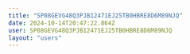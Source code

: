 ```yaml
---
title: "SP08GEVG48Q3PJB12471EJ25TB0HBRE8D6M89NJQ"
date: 2024-10-14T20:47:22.864Z
user: SP08GEVG48Q3PJB12471EJ25TB0HBRE8D6M89NJQ
layout: "users"
---
```

    